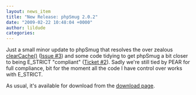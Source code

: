 ```yaml
---
layout: news_item
title: "New Release: phpSmug 2.0.2"
date: "2009-02-22 10:48:04 +0000"
author: lildude
categories:
---
```


Just a small minor update to phpSmug that resolves the over zealous [clearCache()](http://phpsmug.com/clearcache-is-over-zealous) ([Issue #3](https://github.com/lildude/phpSmug/issues/3)) and some code tidying to get phpSmug a bit closer to being E_STRICT "compliant" ([Ticket #2](https://github.com/lildude/phpSmug/issues/2)).  Sadly we're still tied by PEAR for full compliance, bit for the moment all the code I have control over works with E_STRICT.

As usual, it's available for download from the [download page](http://phpsmug.com/download).
